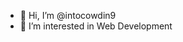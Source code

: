 - 👋 Hi, I’m @intocowdin9
- 👀 I’m interested in Web Development

<!---
intocowdin9/intocowdin9 is a ✨ special ✨ repository because its `README.md` (this file) appears on your GitHub profile.
You can click the Preview link to take a look at your changes.
--->

